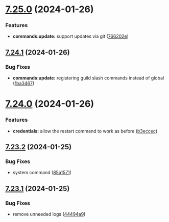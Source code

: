 # [7.25.0](https://github.com/onesoft-sudo/sudobot/compare/v7.24.1...v7.25.0) (2024-01-26)


### Features

* **commands:update:** support updates via git ([766202e](https://github.com/onesoft-sudo/sudobot/commit/766202e9335b73cfd07ec4f8a40a5e4bae5d6c24))



## [7.24.1](https://github.com/onesoft-sudo/sudobot/compare/v7.24.0...v7.24.1) (2024-01-26)


### Bug Fixes

* **commands:update:** registering guild slash commands instead of global ([1ba3467](https://github.com/onesoft-sudo/sudobot/commit/1ba3467f2bfc6a6092ec2c64bc0c056423f0c939))



# [7.24.0](https://github.com/onesoft-sudo/sudobot/compare/v7.23.2...v7.24.0) (2024-01-26)


### Features

* **credentials:** allow the restart command to work as before ([b3eccec](https://github.com/onesoft-sudo/sudobot/commit/b3eccec97d7ca6771e071776c0a1420548c7d5fa))



## [7.23.2](https://github.com/onesoft-sudo/sudobot/compare/v7.23.1...v7.23.2) (2024-01-25)


### Bug Fixes

* system command ([85a1571](https://github.com/onesoft-sudo/sudobot/commit/85a1571685f860879ff14871a5d042948ecf8a01))



## [7.23.1](https://github.com/onesoft-sudo/sudobot/compare/v7.23.0...v7.23.1) (2024-01-25)


### Bug Fixes

* remove unneeded logs ([44494a9](https://github.com/onesoft-sudo/sudobot/commit/44494a9f0c59011bebf8fb8945a0c2a72d9fec3d))



